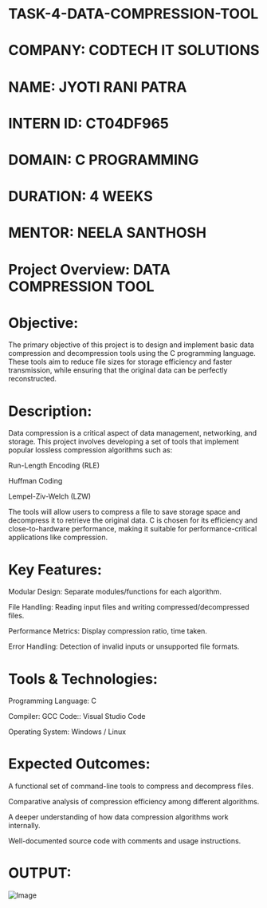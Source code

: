# TASK-4-DATA-COMPRESSION-TOOL

# COMPANY: CODTECH IT SOLUTIONS

# NAME: JYOTI RANI PATRA

# INTERN ID: CT04DF965

# DOMAIN: C PROGRAMMING

# DURATION: 4 WEEKS

# MENTOR: NEELA SANTHOSH

# Project Overview: DATA COMPRESSION TOOL
# Objective:
The primary objective of this project is to design and implement basic data compression and decompression tools using the C programming language. These tools aim to reduce file sizes for storage efficiency and faster transmission, while ensuring that the original data can be perfectly reconstructed.

# Description:
Data compression is a critical aspect of data management, networking, and storage. This project involves developing a set of tools that implement popular lossless compression algorithms such as:

Run-Length Encoding (RLE)

Huffman Coding

Lempel-Ziv-Welch (LZW)

The tools will allow users to compress a file to save storage space and decompress it to retrieve the original data. C is chosen for its efficiency and close-to-hardware performance, making it suitable for performance-critical applications like compression.

# Key Features:
Modular Design: Separate modules/functions for each algorithm.

File Handling: Reading input files and writing compressed/decompressed files.

Performance Metrics: Display compression ratio, time taken.

Error Handling: Detection of invalid inputs or unsupported file formats.

# Tools & Technologies:
Programming Language: C

Compiler: GCC  Code:: Visual Studio Code 

Operating System: Windows / Linux

# Expected Outcomes:
A functional set of command-line tools to compress and decompress files.

Comparative analysis of compression efficiency among different algorithms.

A deeper understanding of how data compression algorithms work internally.

Well-documented source code with comments and usage instructions.

# OUTPUT: 

![Image](https://github.com/user-attachments/assets/57565215-dec1-455c-bcdf-f973dec8907e)
